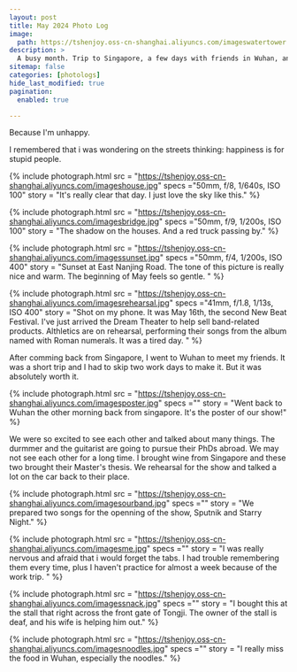 ```yaml
---
layout: post
title: May 2024 Photo Log
image: 
  path: https://tshenjoy.oss-cn-shanghai.aliyuncs.com/imageswatertower.jpg
description: >
  A busy month. Trip to Singapore, a few days with friends in Wuhan, and a lot of work. 
sitemap: false
categories: [photologs]
hide_last_modified: true
pagination: 
  enabled: true

---
```


Because I'm unhappy. 

<!-- I'm unhappy in my job. I'm unhappy in my city. I'm unhappy with my friends. I'm unhappy with my family. I'm unhappy with my life. I'm unhappy with myself. I'm unhappy with the world. I'm unhappy with the way the world is. I'm unhappy with the way the world is run. I'm unhappy with the way we're treated. I'm unhappy with the way we treat others. I'm unhappy with the way we treat ourselves. I'm unhappy with the way we treat each other. 

OK, time to clarify. I just typed the first sentence and the rest just poped out. But it is true.  -->
I remembered that i was wondering on the streets thinking: happiness is for stupid people.

{% include photograph.html 
src = "https://tshenjoy.oss-cn-shanghai.aliyuncs.com/imageshouse.jpg" 
specs ="50mm, f/8, 1/640s, ISO 100" 
story = "It's really clear that day. I just love the sky like this." %}

{% include photograph.html 
src = "https://tshenjoy.oss-cn-shanghai.aliyuncs.com/imagesbridge.jpg" 
specs ="50mm, f/9, 1/200s, ISO 100" 
story = "The shadow on the houses. And a red truck passing by." %}

{% include photograph.html 
src = "https://tshenjoy.oss-cn-shanghai.aliyuncs.com/imagessunset.jpg" 
specs ="50mm, f/4, 1/200s, ISO 400" 
story = "Sunset at East Nanjing Road. The tone of this picture is really nice and warm. The beginning of May feels so gentle. " %}

{% include photograph.html 
src = "https://tshenjoy.oss-cn-shanghai.aliyuncs.com/imagesrehearsal.jpg" 
specs ="41mm, f/1.8, 1/13s, ISO 400" 
story = "Shot on my phone. It was May 16th, the second New Beat Festival. I've just arrived the Dream Theater to help sell band-related products. Althletics are on rehearsal, performing their songs from the album named with Roman numerals. It was a tired day. " %}

After comming back from Singapore, I went to Wuhan to meet my friends. It was a short trip and I had to skip two work days to make it. But it was absolutely worth it. 

{% include photograph.html 
src = "https://tshenjoy.oss-cn-shanghai.aliyuncs.com/imagesposter.jpg" 
specs ="" 
story = "Went back to Wuhan the other morning back from singapore. It's the poster of our show!" %}

We were so excited to see each other and talked about many things. The durmmer and the guitarist are going to pursue their PhDs abroad. We may not see each other for a long time. I brought wine from Singapore and these two brought their Master's thesis. We rehearsal for the show and talked a lot on the car back to their place. 


{% include photograph.html 
src = "https://tshenjoy.oss-cn-shanghai.aliyuncs.com/imagesourband.jpg" 
specs ="" 
story = "We prepared two songs for the openning of the show, Sputnik and Starry Night." %}

{% include photograph.html 
src = "https://tshenjoy.oss-cn-shanghai.aliyuncs.com/imagesme.jpg" 
specs ="" 
story = "I was really nervous and afraid that i would forget the tabs. I had trouble remembering them every time, plus I haven't practice for almost a week because of the work trip. " %}


{% include photograph.html 
src = "https://tshenjoy.oss-cn-shanghai.aliyuncs.com/imagessnack.jpg" 
specs ="" 
story = "I bought this at the stall that right across the front gate of Tongji. The owner of the stall is deaf, and his wife is helping him out." %}

{% include photograph.html 
src = "https://tshenjoy.oss-cn-shanghai.aliyuncs.com/imagesnoodles.jpg" 
specs ="" 
story = "I really miss the food in Wuhan, especially the noodles." %}




<!-- ![bridge](https://tshenjoy.oss-cn-shanghai.aliyuncs.com/imagesbridge.jpg)
![bystreet](https://tshenjoy.oss-cn-shanghai.aliyuncs.com/imagesbystreet.jpg)
![house](https://tshenjoy.oss-cn-shanghai.aliyuncs.com/imageshouse.jpg)
![me](https://tshenjoy.oss-cn-shanghai.aliyuncs.com/imagesme.jpg)
![noodles](https://tshenjoy.oss-cn-shanghai.aliyuncs.com/imagesnoodles.jpg)
![ourband](https://tshenjoy.oss-cn-shanghai.aliyuncs.com/imagesourband.jpg)
![poster](https://tshenjoy.oss-cn-shanghai.aliyuncs.com/imagesposter.jpg)
![rehearsal](https://tshenjoy.oss-cn-shanghai.aliyuncs.com/imagesrehearsal.jpg)
![snack](https://tshenjoy.oss-cn-shanghai.aliyuncs.com/imagessnack.jpg)
![sunset](https://tshenjoy.oss-cn-shanghai.aliyuncs.com/imagessunset.jpg)
![watertower](https://tshenjoy.oss-cn-shanghai.aliyuncs.com/imageswatertower.jpg) -->